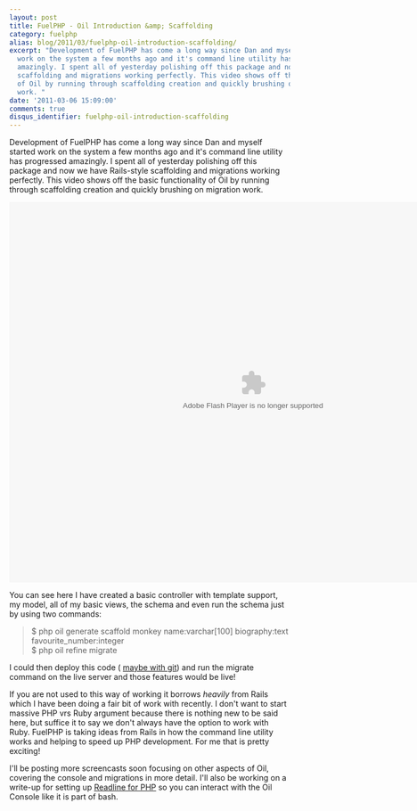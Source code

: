 ```yaml
---
layout: post
title: FuelPHP - Oil Introduction &amp; Scaffolding
category: fuelphp
alias: blog/2011/03/fuelphp-oil-introduction-scaffolding/
excerpt: "Development of FuelPHP has come a long way since Dan and myself started
  work on the system a few months ago and it's command line utility has progressed
  amazingly. I spent all of yesterday polishing off this package and now we have Rails-style
  scaffolding and migrations working perfectly. This video shows off the basic functionality
  of Oil by running through scaffolding creation and quickly brushing on migration
  work. "
date: '2011-03-06 15:09:00'
comments: true
disqus_identifier: fuelphp-oil-introduction-scaffolding
---
```


Development of FuelPHP has come a long way since Dan and myself started work on the system a few months ago and it's command line utility has progressed amazingly. I spent all of yesterday polishing off this package and now we have Rails-style scaffolding and migrations working perfectly. This video shows off the basic functionality of Oil by running through scaffolding creation and quickly brushing on migration work.

<embed allowfullscreen="true" allowscriptaccess="always" height="683" src="http://blip.tv/play/g7lmgqmIcAA%2Em4v" type="application/x-shockwave-flash" width="875"></embed>

You can see here I have created a basic controller with template support, my model, all of my basic views, the schema and even run the schema just by using two commands:

> $ php oil generate scaffold monkey name:varchar[100] biography:text favourite\_number:integer  
> $ php oil refine migrate

I could then deploy this code ( [maybe with git](/blog/2010/02/Deploying-websites-with-Git)) and run the migrate command on the live server and those features would be live!

If you are not used to this way of working it borrows _heavily_ from Rails which I have been doing a fair bit of work with recently. I don't want to start  massive PHP vrs Ruby argument because there is nothing new to be said here, but suffice it to say we don't always have the option to work with Ruby. FuelPHP is taking ideas from Rails in how the command line utility works and helping to speed up PHP development. For me that is pretty exciting!

I'll be posting more screencasts soon focusing on other aspects of Oil, covering the console and migrations in more detail. I'll also be working on a write-up for setting up [Readline for PHP](http://www.php.net/manual/en/book.readline.php) so you can interact with the Oil Console like it is part of bash.
